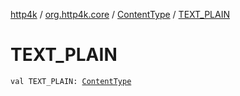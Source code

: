 [http4k](../../index.md) / [org.http4k.core](../index.md) / [ContentType](index.md) / [TEXT_PLAIN](./-t-e-x-t_-p-l-a-i-n.md)

# TEXT_PLAIN

`val TEXT_PLAIN: `[`ContentType`](index.md)